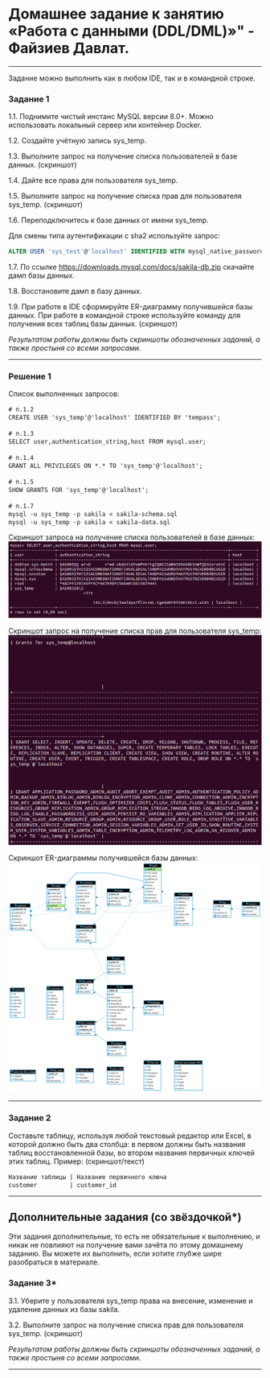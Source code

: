 # Домашнее задание к занятию «Работа с данными (DDL/DML)»" - Файзиев Давлат.

---

Задание можно выполнить как в любом IDE, так и в командной строке.

### Задание 1
1.1. Поднимите чистый инстанс MySQL версии 8.0+. Можно использовать локальный сервер или контейнер Docker.

1.2. Создайте учётную запись sys_temp. 

1.3. Выполните запрос на получение списка пользователей в базе данных. (скриншот)

1.4. Дайте все права для пользователя sys_temp. 

1.5. Выполните запрос на получение списка прав для пользователя sys_temp. (скриншот)

1.6. Переподключитесь к базе данных от имени sys_temp.

Для смены типа аутентификации с sha2 используйте запрос: 
```sql
ALTER USER 'sys_test'@'localhost' IDENTIFIED WITH mysql_native_password BY 'password';
```
1.7. По ссылке https://downloads.mysql.com/docs/sakila-db.zip скачайте дамп базы данных.

1.8. Восстановите дамп в базу данных.

1.9. При работе в IDE сформируйте ER-диаграмму получившейся базы данных. При работе в командной строке используйте команду для получения всех таблиц базы данных. (скриншот)

*Результатом работы должны быть скриншоты обозначенных заданий, а также простыня со всеми запросами.*

---
### Решение 1
Список выполненных запросов:
```
# п.1.2
CREATE USER 'sys_temp'@'localhost' IDENTIFIED BY 'tempass';

# п.1.3
SELECT user,authentication_string,host FROM mysql.user;

# п.1.4
GRANT ALL PRIVILEGES ON *.* TO 'sys_temp'@'localhost';

# п.1.5
SHOW GRANTS FOR 'sys_temp'@'localhost';

# п.1.7
mysql -u sys_temp -p sakila < sakila-schema.sql
mysql -u sys_temp -p sakila < sakila-data.sql

```
  
Cкриншот запроса на получение cписка пользователей в базе данных:
![Скриншот 1](img/1_1.png)
  
Cкриншот запрос на получение списка прав для пользователя sys_temp:
![Скриншот 2](img/1_2.png)
  
Cкриншот ER-диаграммы получившейся базы данных:
![Скриншот 3](img/1_3.png)


---
### Задание 2
Составьте таблицу, используя любой текстовый редактор или Excel, в которой должно быть два столбца: в первом должны быть названия таблиц восстановленной базы, во втором названия первичных ключей этих таблиц. Пример: (скриншот/текст)
```
Название таблицы | Название первичного ключа
customer         | customer_id
```

---
## Дополнительные задания (со звёздочкой*)
Эти задания дополнительные, то есть не обязательные к выполнению, и никак не повлияют на получение вами зачёта по этому домашнему заданию. Вы можете их выполнить, если хотите глубже шире разобраться в материале.

### Задание 3*
3.1. Уберите у пользователя sys_temp права на внесение, изменение и удаление данных из базы sakila.

3.2. Выполните запрос на получение списка прав для пользователя sys_temp. (скриншот)

*Результатом работы должны быть скриншоты обозначенных заданий, а также простыня со всеми запросами.*

---
